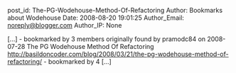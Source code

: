 post_id: The-PG-Wodehouse-Method-Of-Refactoring
Author: Bookmarks about Wodehouse
Date: 2008-08-20 19:01:25
Author_Email: noreply@blogger.com
Author_IP: None

[...] - bookmarked by 3 members originally found by pramodc84 on 2008-07-28  The PG Wodehouse Method Of Refactoring  http://basildoncoder.com/blog/2008/03/21/the-pg-wodehouse-method-of-refactoring/ - bookmarked by 4 [...]
